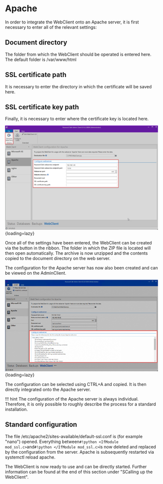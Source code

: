 # Apache

In order to integrate the WebClient onto an Apache server, it is first necessary to enter all of the relevant settings:

## Document directory

The folder from which the WebClient should be operated is entered here.
The default folder is /var/www/html

## SSL certificate path

It is necessary to enter the directory in which the certificate will be saved here.

## SSL certificate key path

Finally, it is necessary to enter where the certificate key is located here.

![installation-wizard-5](/assets/en/installation/webclient/installation-webclient-7-en.png){loading=lazy}

Once all of the settings have been entered, the WebClient can be created via the button in the ribbon. The folder in which the ZIP file is located will then open automatically. The archive is now unzipped and the contents copied to the document directory on the web server.

The configuration for the Apache server has now also been created and can be viewed on the AdminClient.

![installation-wizard-6](/assets/en/installation/webclient/installation-webclient-8-en.png){loading=lazy}

The configuration can be selected using CTRL+A and copied. It is then directly integrated onto the Apache server.

!!! hint
    The configuration of the Apache server is always individual. Therefore, it is only possible to roughly describe the process for a standard installation.

## Standard configuration

The file /etc/apache2/sites-available/default-ssl.conf is (for example "nano") opened. Everything between`#!python <IfModule mod_ssl.c>`and`#!python </IfModule mod_ssl.c>`is now deleted and replaced by the configuration from the server. Apache is subsequently restarted via systemctl reload apache.

The WebClient is now ready to use and can be directly started. Further information can be found at the end of this section under "SCalling up the WebClient".
